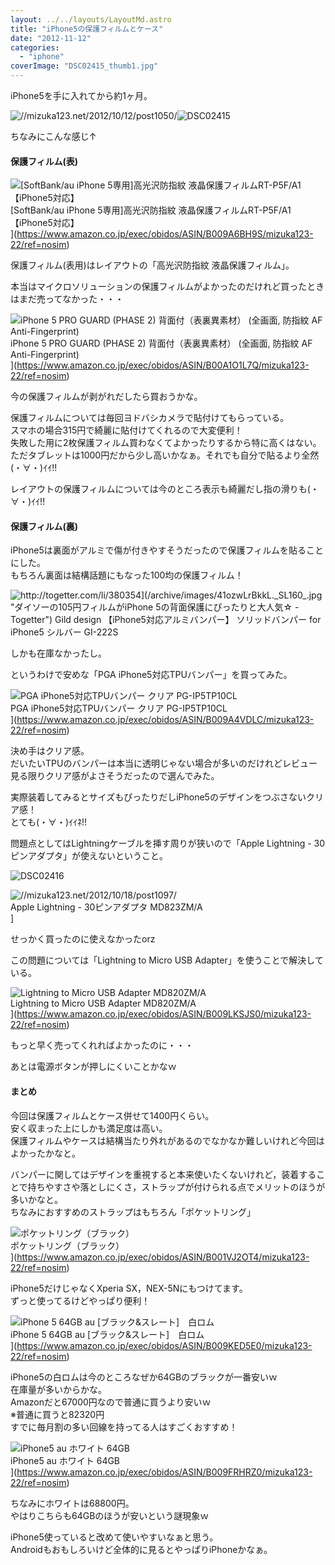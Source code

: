 ```yaml
---
layout: ../../layouts/LayoutMd.astro
title: "iPhone5の保護フィルムとケース"
date: "2012-11-12"
categories: 
  - "iphone"
coverImage: "DSC02415_thumb1.jpg"
---
```


iPhone5を手に入れてから約1ヶ月。

![//mizuka123.net/2012/10/12/post1050/](/archive/images/DSC02415.jpg "とうとうiPhone5を手に入れた » みずかるちゃー | みずかるちゃー")![DSC02415](/archive/images/DSC02415_thumb.jpg "DSC02415")


ちなみにこんな感じ↑

#### 保護フィルム(表)

![[SoftBank/au iPhone 5専用]高光沢防指紋 液晶保護フィルムRT-P5F/A1【iPhone5対応】](/archive/images/51HN3LFrJPL._SL160_.jpg)  
\[SoftBank/au iPhone 5専用\]高光沢防指紋 液晶保護フィルムRT-P5F/A1【iPhone5対応】  
](https://www.amazon.co.jp/exec/obidos/ASIN/B009A6BH9S/mizuka123-22/ref=nosim)

保護フィルム(表用)はレイアウトの「高光沢防指紋 液晶保護フィルム」。

本当はマイクロソリューションの保護フィルムがよかったのだけれど買ったときはまだ売ってなかった・・・

![iPhone 5 PRO GUARD (PHASE 2) 背面付（表裏異素材） (全画面, 防指紋 AF Anti-Fingerprint)](/archive/images/51WNBlc6HjL._SL160_.jpg)  
iPhone 5 PRO GUARD (PHASE 2) 背面付（表裏異素材） (全画面, 防指紋 AF Anti-Fingerprint)  
](https://www.amazon.co.jp/exec/obidos/ASIN/B00A1O1L7Q/mizuka123-22/ref=nosim)

  
今の保護フィルムが剥がれだしたら買おうかな。

保護フィルムについては毎回ヨドバシカメラで貼付けてもらっている。  
スマホの場合315円で綺麗に貼付けてくれるので大変便利！  
失敗した用に2枚保護フィルム買わなくてよかったりするから特に高くはない。  
ただタブレットは1000円だから少し高いかなぁ。それでも自分で貼るより全然(・∀・)ｲｲ!!

レイアウトの保護フィルムについては今のところ表示も綺麗だし指の滑りも(・∀・)ｲｲ!!

#### 保護フィルム(裏)

iPhone5は裏面がアルミで傷が付きやすそうだったので保護フィルムを貼ることにした。  
もちろん裏面は結構話題にもなった100均の保護フィルム！

![http://togetter.com/li/380354](/archive/images/41ozwLrBkkL._SL160_.jpg "ダイソーの105円フィルムがiPhone 5の背面保護にぴったりと大人気☆ - Togetter")  
Gild design 【iPhone5対応アルミバンパー】 ソリッドバンパー for iPhone5 シルバー GI-222S  
](http://togetter.com/li/380354)

しかも在庫なかったし。

というわけで安めな「PGA iPhone5対応TPUバンパー」を買ってみた。

![PGA iPhone5対応TPUバンパー クリア PG-IP5TP10CL](/archive/images/31p9VYVAuDL._SL160_.jpg)  
PGA iPhone5対応TPUバンパー クリア PG-IP5TP10CL  
](https://www.amazon.co.jp/exec/obidos/ASIN/B009A4VDLC/mizuka123-22/ref=nosim)

決め手はクリア感。  
だいたいTPUのバンパーは本当に透明じゃない場合が多いのだけれどレビュー見る限りクリア感がよさそうだったので選んでみた。

実際装着してみるとサイズもぴったりだしiPhone5のデザインをつぶさないクリア感！  
とても(・∀・)ｲｲﾈ!!

問題点としてはLightningケーブルを挿す周りが狭いので「Apple Lightning - 30ピンアダプタ」が使えないということ。

![DSC02416](/archive/images/DSC02416_thumb.jpg "DSC02416")


![//mizuka123.net/2012/10/18/post1097/](/archive/images/21%2BbaU9ko1L._SL160_.jpg "「Apple Lightning – 30ピンアダプタ」が届いた » みずかるちゃー | みずかるちゃー")  
Apple Lightning - 30ピンアダプタ MD823ZM/A  
]

せっかく買ったのに使えなかったorz

この問題については「Lightning to Micro USB Adapter」を使うことで解決している。

![Lightning to Micro USB Adapter MD820ZM/A](/archive/images/1114-yQfnjL._SL160_.jpg)  
Lightning to Micro USB Adapter MD820ZM/A  
](https://www.amazon.co.jp/exec/obidos/ASIN/B009LKSJS0/mizuka123-22/ref=nosim)

もっと早く売ってくれればよかったのに・・・

あとは電源ボタンが押しにくいことかなｗ

#### まとめ

今回は保護フィルムとケース併せて1400円くらい。  
安く収まった上にしかも満足度は高い。  
保護フィルムやケースは結構当たり外れがあるのでなかなか難しいけれど今回はよかったかなと。

バンパーに関してはデザインを重視すると本来使いたくないけれど，装着することで持ちやすさや落としにくさ，ストラップが付けられる点でメリットのほうが多いかなと。  
ちなみにおすすめのストラップはもちろん「ポケットリング」

![ポケットリング（ブラック）](/archive/images/11xNJCNsWmL._SL160_.jpg)  
ポケットリング（ブラック）  
](https://www.amazon.co.jp/exec/obidos/ASIN/B001VJ2OT4/mizuka123-22/ref=nosim)

iPhone5だけじゃなくXperia SX，NEX-5Nにもつけてます。  
ずっと使ってるけどやっぱり便利！

![iPhone 5 64GB au [ブラック&スレート]　白ロム](/archive/images/31togT2BdoL._SL160_.jpg)  
iPhone 5 64GB au \[ブラック&スレート\]　白ロム  
](https://www.amazon.co.jp/exec/obidos/ASIN/B009KED5E0/mizuka123-22/ref=nosim)

iPhone5の白ロムは今のところなぜか64GBのブラックが一番安いｗ  
在庫量が多いからかな。  
Amazonだと67000円なので普通に買うより安いｗ  
※普通に買うと82320円  
すでに毎月割の多い回線を持ってる人はすごくおすすめ！

![iPhone5 au ホワイト 64GB](/archive/images/41VdDl86j-L._SL160_.jpg)  
iPhone5 au ホワイト 64GB  
](https://www.amazon.co.jp/exec/obidos/ASIN/B009FRHRZ0/mizuka123-22/ref=nosim)

ちなみにホワイトは68800円。  
やはりこちらも64GBのほうが安いという謎現象ｗ

iPhone5使っていると改めて使いやすいなぁと思う。  
Androidもおもしろいけど全体的に見るとやっぱりiPhoneかなぁ。
